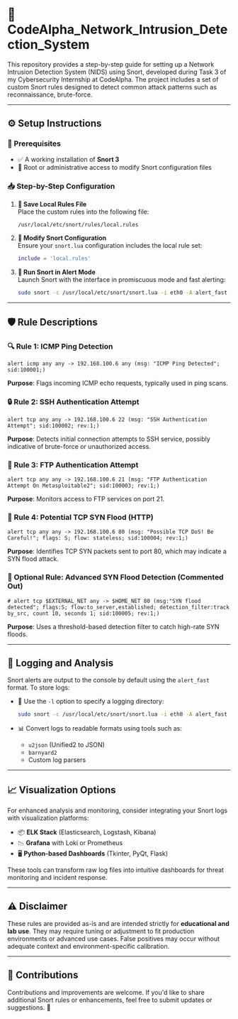 # 📡 CodeAlpha_Network_Intrusion_Detection_System

This repository provides a step-by-step guide for setting up a Network Intrusion Detection System (NIDS) using Snort, developed during Task 3 of my Cybersecurity Internship at CodeAlpha.
The project includes a set of custom Snort rules designed to detect common attack patterns such as reconnaissance, brute-force.

---

## ⚙️ Setup Instructions

### 🧰 Prerequisites
- ✅ A working installation of **Snort 3**
- 🔐 Root or administrative access to modify Snort configuration files

### 📥 Step-by-Step Configuration

1. **📁 Save Local Rules File**  
   Place the custom rules into the following file:
   ```
   /usr/local/etc/snort/rules/local.rules
   ```

2. **📝 Modify Snort Configuration**  
   Ensure your `snort.lua` configuration includes the local rule set:
   ```lua
   include = 'local.rules'
   ```

3. **🚀 Run Snort in Alert Mode**  
   Launch Snort with the interface in promiscuous mode and fast alerting:
   ```bash
   sudo snort -c /usr/local/etc/snort/snort.lua -i eth0 -A alert_fast
   ```

---

## 🛡️ Rule Descriptions

### 🔍 Rule 1: ICMP Ping Detection
```snort
alert icmp any any -> 192.168.100.6 any (msg: "ICMP Ping Detected"; sid:100001;)
```
**Purpose**: Flags incoming ICMP echo requests, typically used in ping scans.

### 🔒 Rule 2: SSH Authentication Attempt
```snort
alert tcp any any -> 192.168.100.6 22 (msg: "SSH Authentication Attempt"; sid:100002; rev:1;)
```
**Purpose**: Detects initial connection attempts to SSH service, possibly indicative of brute-force or unauthorized access.

### 📡 Rule 3: FTP Authentication Attempt
```snort
alert tcp any any -> 192.168.100.6 21 (msg: "FTP Authentication Attempt On Metasploitable2"; sid:100003; rev:1;)
```
**Purpose**: Monitors access to FTP services on port 21.

### 🚨 Rule 4: Potential TCP SYN Flood (HTTP)
```snort
alert tcp any any -> 192.168.100.6 80 (msg: "Possible TCP DoS! Be Careful!"; flags: S; flow: stateless; sid:100004; rev:1;)
```
**Purpose**: Identifies TCP SYN packets sent to port 80, which may indicate a SYN flood attack.

### 🧪 Optional Rule: Advanced SYN Flood Detection (Commented Out)
```snort
# alert tcp $EXTERNAL_NET any -> $HOME_NET 80 (msg:"SYN flood detected"; flags:S; flow:to_server,established; detection_filter:track by_src, count 10, seconds 1; sid:100005; rev:1;)
```
**Purpose**: Uses a threshold-based detection filter to catch high-rate SYN floods.

---

## 📁 Logging and Analysis

Snort alerts are output to the console by default using the `alert_fast` format. To store logs:

- 📂 Use the `-l` option to specify a logging directory:
  ```bash
  sudo snort -c /usr/local/etc/snort/snort.lua -i eth0 -A alert_fast -l /var/log/snort
  ```

- 📊 Convert logs to readable formats using tools such as:
  - `u2json` (Unified2 to JSON)
  - `barnyard2`
  - Custom log parsers

---

## 📈 Visualization Options

For enhanced analysis and monitoring, consider integrating your Snort logs with visualization platforms:

- 📦 **ELK Stack** (Elasticsearch, Logstash, Kibana)
- 📉 **Grafana** with Loki or Prometheus
- 🖥️ **Python-based Dashboards** (Tkinter, PyQt, Flask)

These tools can transform raw log files into intuitive dashboards for threat monitoring and incident response.

---

## ⚠️ Disclaimer

These rules are provided as-is and are intended strictly for **educational and lab use**. They may require tuning or adjustment to fit production environments or advanced use cases. False positives may occur without adequate context and environment-specific calibration.

---

## 🤝 Contributions

Contributions and improvements are welcome. If you'd like to share additional Snort rules or enhancements, feel free to submit updates or suggestions. 🚀

